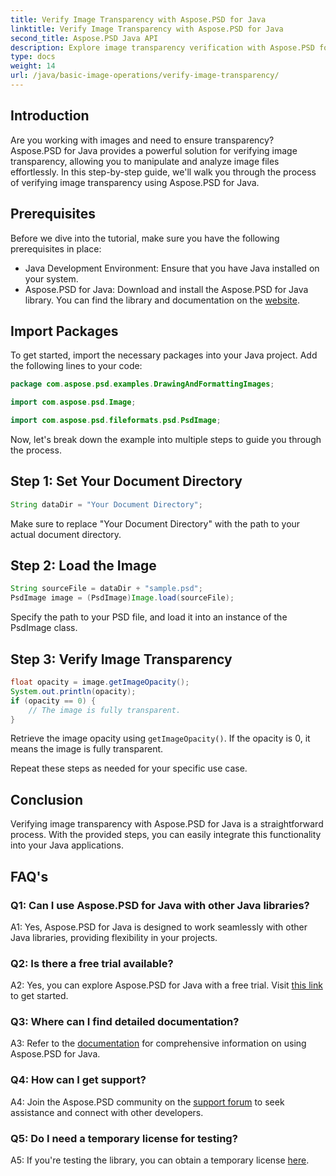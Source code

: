 ```yaml
---
title: Verify Image Transparency with Aspose.PSD for Java
linktitle: Verify Image Transparency with Aspose.PSD for Java
second_title: Aspose.PSD Java API
description: Explore image transparency verification with Aspose.PSD for Java. Easy integration, detailed documentation, and excellent community support.
type: docs
weight: 14
url: /java/basic-image-operations/verify-image-transparency/
---
```

## Introduction

Are you working with images and need to ensure transparency? Aspose.PSD for Java provides a powerful solution for verifying image transparency, allowing you to manipulate and analyze image files effortlessly. In this step-by-step guide, we'll walk you through the process of verifying image transparency using Aspose.PSD for Java.

## Prerequisites

Before we dive into the tutorial, make sure you have the following prerequisites in place:

- Java Development Environment: Ensure that you have Java installed on your system.
- Aspose.PSD for Java: Download and install the Aspose.PSD for Java library. You can find the library and documentation on the [website](https://releases.aspose.com/psd/java/).

## Import Packages

To get started, import the necessary packages into your Java project. Add the following lines to your code:

```java
package com.aspose.psd.examples.DrawingAndFormattingImages;

import com.aspose.psd.Image;

import com.aspose.psd.fileformats.psd.PsdImage;
```

Now, let's break down the example into multiple steps to guide you through the process.

## Step 1: Set Your Document Directory

```java
String dataDir = "Your Document Directory";
```

Make sure to replace "Your Document Directory" with the path to your actual document directory.

## Step 2: Load the Image

```java
String sourceFile = dataDir + "sample.psd";
PsdImage image = (PsdImage)Image.load(sourceFile);
```

Specify the path to your PSD file, and load it into an instance of the PsdImage class.

## Step 3: Verify Image Transparency

```java
float opacity = image.getImageOpacity();
System.out.println(opacity);
if (opacity == 0) {
    // The image is fully transparent.
}
```

Retrieve the image opacity using `getImageOpacity()`. If the opacity is 0, it means the image is fully transparent.

Repeat these steps as needed for your specific use case.

## Conclusion

Verifying image transparency with Aspose.PSD for Java is a straightforward process. With the provided steps, you can easily integrate this functionality into your Java applications.

## FAQ's

### Q1: Can I use Aspose.PSD for Java with other Java libraries?

A1: Yes, Aspose.PSD for Java is designed to work seamlessly with other Java libraries, providing flexibility in your projects.

### Q2: Is there a free trial available?

A2: Yes, you can explore Aspose.PSD for Java with a free trial. Visit [this link](https://releases.aspose.com/) to get started.

### Q3: Where can I find detailed documentation?

A3: Refer to the [documentation](https://reference.aspose.com/psd/java/) for comprehensive information on using Aspose.PSD for Java.

### Q4: How can I get support?

A4: Join the Aspose.PSD community on the [support forum](https://forum.aspose.com/c/psd/34) to seek assistance and connect with other developers.

### Q5: Do I need a temporary license for testing?

A5: If you're testing the library, you can obtain a temporary license [here](https://purchase.aspose.com/temporary-license/).
